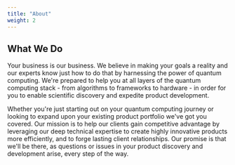 ```yaml
---
title: "About"
weight: 2
---
```


## What We Do

Your business is our business. We believe in making your goals a reality and our experts know just how to do that by harnessing the power of quantum computing. We're prepared to help you at all layers of the quantum computing stack - from algorithms to frameworks to hardware - in order for you to enable scientific discovery and expedite product development. 

Whether you're just starting out on your quantum computing journey or looking to expand upon your existing product portfolio we've got you covered. Our mission is to help our clients gain competitive advantage by leveraging our deep technical expertise to create highly innovative products more efficiently, and to forge lasting client relationships. Our promise is that we'll be there, as questions or issues in your product discovery and development arise, every step of the way. 
